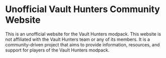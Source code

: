 # Unofficial Vault Hunters Community Website

This is an unofficial website for the Vault Hunters modpack. This website is not affiliated with the Vault Hunters team or any of its members. It is a community-driven project that aims to provide information, resources, and support for players of the Vault Hunters modpack.
